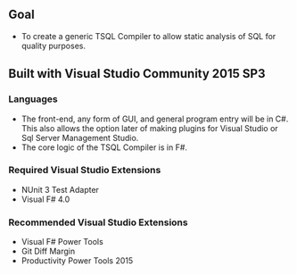 ## Goal ##
* To create a generic TSQL Compiler to allow static analysis of SQL for quality purposes.
## Built with Visual Studio Community 2015 SP3 ##
### Languages ###
* The front-end, any form of GUI, and general program entry will be in C#. This also allows the option later of making plugins for Visual Studio or Sql Server Management Studio.
* The core logic of the TSQL Compiler is in F#.
### Required Visual Studio Extensions ###
* NUnit 3 Test Adapter
* Visual F# 4.0
### Recommended Visual Studio Extensions ###
* Visual F# Power Tools
* Git Diff Margin
* Productivity Power Tools 2015